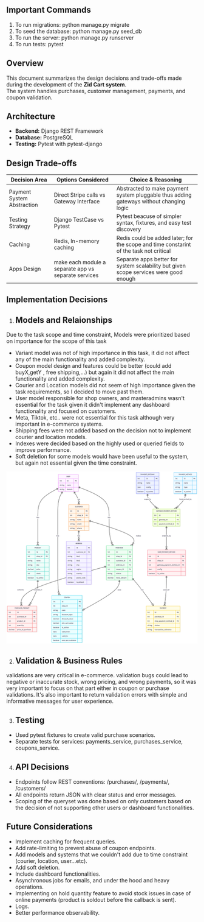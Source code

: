 ## Important Commands
1. To run migrations:  python manage.py migrate
2. To seed the database:  python manage.py seed_db 
3. To run the server: python manage.py runserver
4. To run tests: pytest

## Overview
This document summarizes the design decisions and trade-offs made during the development of the **Zid Cart system**.  
The system handles purchases, customer management, payments, and coupon validation.


## Architecture
- **Backend:** Django REST Framework
- **Database:** PostgreSQL
- **Testing:** Pytest with pytest-django


## Design Trade-offs
| Decision Area              | Options Considered                                    | Choice & Reasoning                                                                     |
| -------------------------- | ----------------------------------------------------- | ---------------------------------------------------------------------------------------|
| Payment System Abstraction | Direct Stripe calls vs Gateway Interface              | Abstracted to make payment system pluggable thus adding gateways without changing logic|
| Testing Strategy           | Django TestCase vs Pytest                             | Pytest beacuse of simpler syntax, fixtures, and easy test discovery                    |
| Caching                    | Redis, In-memory caching                              | Redis could be added later; for the scope and time constarint of the task not critical |
| Apps Design                | make each module a separate app vs separate services  | Separate apps better for system scalability but given scope services were good enough  |


## Implementation Decisions

1. ## Models and Relaionships
Due to the task scope and time constraint, Models were prioritized based on importance for the scope of this task

- Variant model was not of high importance in this task, it did not affect any of the main functionality and added complexity.
- Coupon model design and features could be better (could add buyX,getY , free shipping,...) but again it did not affect the main functionality and added complexity.
- Courier and Location models did not seem of high importance given the task requirements, so I decided to move past them.
- User model responsible for shop owners, and masteradmins wasn't essential for the task given it didn't implement any dashboard functionality and focused on customers.
- Meta, Tiktok, etc.. were not essential for this task although very important in e-commerce systems. 
- Shipping fees were not added based on the decision not to implement courier and location models.
- Indexes were decided based on the highly used or queried fields to improve performance. 
- Soft deletion for some models would have been useful to the system, but again not essential given the time constraint.

![Database Diagram](docs/database_diagram.png)

2. ## Validation & Business Rules
validations are very critical in e-commerce. validation bugs could lead to negative or inaccurate stock, wrong pricing, and wrong payments, so it was very important to focus on that part either in coupon or purchase validations. It's also important to return validation errors with simple and informative messages for user experience.  

3. ## Testing
- Used pytest fixtures to create valid purchase scenarios.
- Separate tests for services: payments_service, purchases_service, coupons_service.

4. ## API Decisions
- Endpoints follow REST conventions: /purchases/, /payments/, /customers/
- All endpoints return JSON with clear status and error messages.
- Scoping of the queryset was done based on only customers based on the decision of not supporting other users or dashboard functionalities.

## Future Considerations
- Implement caching for frequent queries.
- Add rate-limiting to prevent abuse of coupon endpoints.
- Add models and systems that we couldn't add due to time constraint (courier, location, user...etc).
- Add soft deletion.
- Include dashboard functionalities.
- Asynchronous jobs for emails, and under the hood and heavy operations.
- Implementing on hold quantity feature to avoid stock issues in case of online payments (product is soldout before the callback is sent). 
- Logs. 
- Better performance observability.
